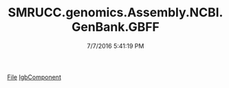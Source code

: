 ﻿---
title: SMRUCC.genomics.Assembly.NCBI.GenBank.GBFF
date: 7/7/2016 5:41:19 PM
---

[File](T-SMRUCC.genomics.Assembly.NCBI.GenBank.GBFF.File.html)
[IgbComponent](T-SMRUCC.genomics.Assembly.NCBI.GenBank.GBFF.IgbComponent.html)
